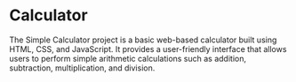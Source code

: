# Calculator
The Simple Calculator project is a basic web-based calculator built using HTML, CSS, and JavaScript. It provides a user-friendly interface that allows users to perform simple arithmetic calculations such as addition, subtraction, multiplication, and division.
